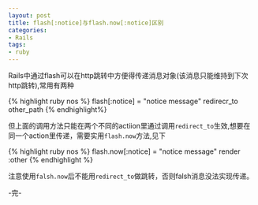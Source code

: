 ```yaml
---
layout: post
title: flash[:notice]与flash.now[:notice]区别
categories:
- Rails
tags:
- ruby
---
```


Rails中通过flash可以在http跳转中方便得传递消息对象(该消息只能维持到下次http跳转),常用有两种

{% highlight ruby nos %}
flash[:notice] = "notice message"
redirecr_to other_path
{% endhighlight%}

但上面的调用方法只能在两个不同的actiion里通过调用`redirect_to`生效,想要在同一个action里传递，需要实用`flash.now`方法,见下

{% highlight ruby nos %}
flash.now[:notice] = "notice message"
render :other
{% endhighlight %}


注意使用`falsh.now`后不能用`redirect_to`做跳转，否则falsh消息没法实现传递。


-完-
